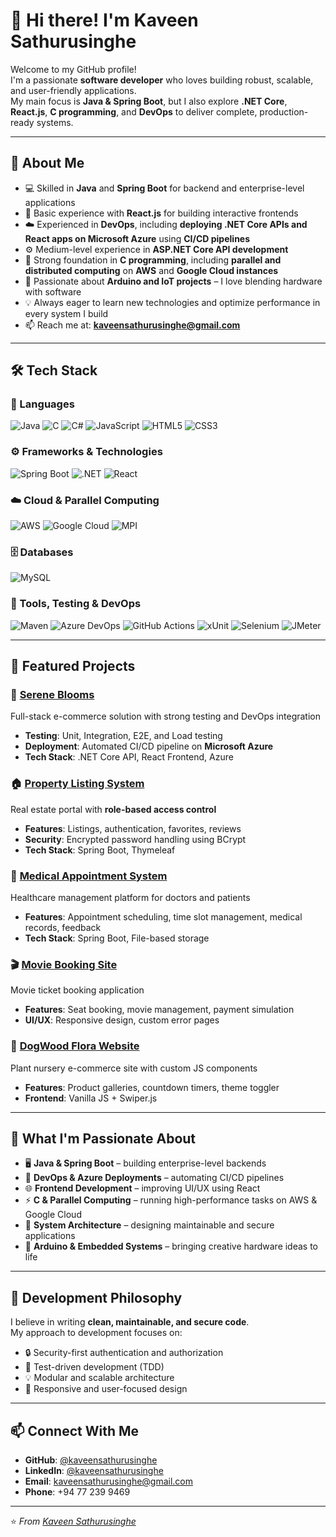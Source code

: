 # 👋 Hi there! I'm Kaveen Sathurusinghe

Welcome to my GitHub profile!  
I'm a passionate **software developer** who loves building robust, scalable, and user-friendly applications.  
My main focus is **Java & Spring Boot**, but I also explore **.NET Core**, **React.js**, **C programming**, and **DevOps** to deliver complete, production-ready systems.

---

## 🚀 About Me

- 💻 Skilled in **Java** and **Spring Boot** for backend and enterprise-level applications  
- 🌱 Basic experience with **React.js** for building interactive frontends  
- ☁️ Experienced in **DevOps**, including **deploying .NET Core APIs and React apps on Microsoft Azure** using **CI/CD pipelines**  
- ⚙️ Medium-level experience in **ASP.NET Core API development**  
- 🔬 Strong foundation in **C programming**, including **parallel and distributed computing** on **AWS** and **Google Cloud instances**  
- 🤖 Passionate about **Arduino and IoT projects** – I love blending hardware with software  
- 💡 Always eager to learn new technologies and optimize performance in every system I build  
- 📫 Reach me at: **kaveensathurusinghe@gmail.com**

---

## 🛠️ Tech Stack

### 💬 Languages
![Java](https://img.shields.io/badge/Java-ED8B00?style=for-the-badge&logo=openjdk&logoColor=white)
![C](https://img.shields.io/badge/C-00599C?style=for-the-badge&logo=c&logoColor=white)
![C#](https://img.shields.io/badge/C%23-239120?style=for-the-badge&logo=c-sharp&logoColor=white)
![JavaScript](https://img.shields.io/badge/JavaScript-F7DF1E?style=for-the-badge&logo=javascript&logoColor=black)
![HTML5](https://img.shields.io/badge/HTML5-E34F26?style=for-the-badge&logo=html5&logoColor=white)
![CSS3](https://img.shields.io/badge/CSS3-1572B6?style=for-the-badge&logo=css3&logoColor=white)

### ⚙️ Frameworks & Technologies
![Spring Boot](https://img.shields.io/badge/Spring_Boot-6DB33F?style=for-the-badge&logo=spring-boot&logoColor=white)
![.NET](https://img.shields.io/badge/.NET_Core-5C2D91?style=for-the-badge&logo=.net&logoColor=white)
![React](https://img.shields.io/badge/React-20232A?style=for-the-badge&logo=react&logoColor=61DAFB)

### ☁️ Cloud & Parallel Computing
![AWS](https://img.shields.io/badge/AWS_Cloud-232F3E?style=for-the-badge&logo=amazon-aws&logoColor=white)
![Google Cloud](https://img.shields.io/badge/Google_Cloud-4285F4?style=for-the-badge&logo=googlecloud&logoColor=white)
![MPI](https://img.shields.io/badge/MPI-Parallel_Computing-blue?style=for-the-badge)

### 🗄️ Databases
![MySQL](https://img.shields.io/badge/MySQL-005C84?style=for-the-badge&logo=mysql&logoColor=white)

### 🧰 Tools, Testing & DevOps
![Maven](https://img.shields.io/badge/Maven-C71A36?style=for-the-badge&logo=Apache%20Maven&logoColor=white)
![Azure DevOps](https://img.shields.io/badge/Azure_DevOps-0078D7?style=for-the-badge&logo=azuredevops&logoColor=white)
![GitHub Actions](https://img.shields.io/badge/GitHub_Actions-2088FF?style=for-the-badge&logo=githubactions&logoColor=white)
![xUnit](https://img.shields.io/badge/xUnit-Testing-green?style=for-the-badge)
![Selenium](https://img.shields.io/badge/Selenium-43B02A?style=for-the-badge&logo=selenium&logoColor=white)
![JMeter](https://img.shields.io/badge/JMeter-Load_Testing-red?style=for-the-badge)

---

## 🎯 Featured Projects

### 🌸 [Serene Blooms](https://github.com/kaveensathurusinghe/Serene-Blooms-CSP)
Full-stack e-commerce solution with strong testing and DevOps integration  
- **Testing**: Unit, Integration, E2E, and Load testing  
- **Deployment**: Automated CI/CD pipeline on **Microsoft Azure**  
- **Tech Stack**: .NET Core API, React Frontend, Azure

### 🏠 [Property Listing System](https://github.com/kaveensathurusinghe/property-listing-system)
Real estate portal with **role-based access control**  
- **Features**: Listings, authentication, favorites, reviews  
- **Security**: Encrypted password handling using BCrypt  
- **Tech Stack**: Spring Boot, Thymeleaf

### 🏥 [Medical Appointment System](https://github.com/kaveensathurusinghe/medical-system)
Healthcare management platform for doctors and patients  
- **Features**: Appointment scheduling, time slot management, medical records, feedback  
- **Tech Stack**: Spring Boot, File-based storage

### 🎬 [Movie Booking Site](https://github.com/kaveensathurusinghe/movie-booking-site)
Movie ticket booking application  
- **Features**: Seat booking, movie management, payment simulation  
- **UI/UX**: Responsive design, custom error pages

### 🌿 [DogWood Flora Website](https://github.com/kaveensathurusinghe/DogWoodFLora-website)
Plant nursery e-commerce site with custom JS components  
- **Features**: Product galleries, countdown timers, theme toggler  
- **Frontend**: Vanilla JS + Swiper.js

---

## 🧠 What I'm Passionate About

- 🖥️ **Java & Spring Boot** – building enterprise-level backends  
- 🔧 **DevOps & Azure Deployments** – automating CI/CD pipelines  
- 🌐 **Frontend Development** – improving UI/UX using React  
- ⚡ **C & Parallel Computing** – running high-performance tasks on AWS & Google Cloud  
- 🧩 **System Architecture** – designing maintainable and secure applications  
- 🤖 **Arduino & Embedded Systems** – bringing creative hardware ideas to life  

---

## 🌟 Development Philosophy

I believe in writing **clean, maintainable, and secure code**.  
My approach to development focuses on:

- 🔒 Security-first authentication and authorization  
- 🧪 Test-driven development (TDD)  
- 💡 Modular and scalable architecture  
- 🎨 Responsive and user-focused design  

---

## 📫 Connect With Me

- **GitHub**: [@kaveensathurusinghe](https://github.com/kaveensathurusinghe)
- **LinkedIn**: [@kaveensathurusinghe](https://www.linkedin.com/in/kaveen-sathurusinghe-2b5647199)
- **Email**: kaveensathurusinghe@gmail.com
- **Phone**: +94 77 239 9469

---

⭐️ *From [Kaveen Sathurusinghe](https://github.com/kaveensathurusinghe)*
